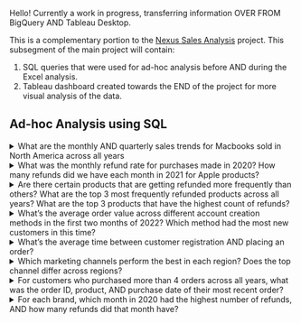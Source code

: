 Hello! Currently a work in progress, transferring information OVER FROM BigQuery AND Tableau Desktop.

This is a complementary portion to the [Nexus Sales Analysis](https://github.com/aduong58/portfolio_projects/tree/main/Nexus-Sales-Analysis) project. This subsegment of the main project will contain:
1. SQL queries that were used for ad-hoc analysis before AND during the Excel analysis.
2. Tableau dashboard created towards the END of the project for more visual analysis of the data.


## Ad-hoc Analysis using SQL
<details>
<summary>What are the monthly AND quarterly sales trends for Macbooks sold in North America across all years </summary> <br>
  Insert notes for this questions here.
  
  ````sql
  WITH quarterly_data AS (
    SELECT date_trunc(orders.purchase_ts, quarter) AS purchase_quarter,
      geo_lookup.region,
      ROUND(SUM(orders.usd_price)) AS quarterly_sales,
      COUNT(orders.usd_price) AS order_count,
      ROUND(AVG(orders.usd_price)) AS aov
    FROM elist.orders
    INNER JOIN elist.customers
     ON customers.id = orders.customer_id
    LEFT JOIN elist.geo_lookup
     ON customers.country_code = geo_lookup.country
    WHERE LOWER(orders.product_name) LIKE "%macbook%"
      AND LOWER(geo_lookup.region) LIKE "%na%"
    GROUP BY purchase_quarter, geo_lookup.region
    ORDER BY purchase_quarter DESC
  )
  
  SELECT ROUND(AVG(quarterly_sales)) AS average_quarterly_sales,
    AVG(order_count) AS avg_order_count,
    AVG(aov) AS avg_aov
  FROM quarterly_data
  ```` 
</details>

<details>
<summary>What was the monthly refund rate for purchases made in 2020? How many refunds did we have each month in 2021 for Apple products?</summary> <br>
  Insert notes for this questions here.
  
  ````sql
  WITH refund_rates_2020 AS (
    SELECT date_trunc(orders.purchase_ts, month) AS sales_month, 
      ROUND(COUNT(order_status.refund_ts) / COUNT(*), 4) AS refund_rate
    FROM elist.orders
    LEFT JOIN elist.order_status
     ON orders.id = order_status.id
    WHERE extract(year FROM orders.purchase_ts) = 2020
    GROUP BY sales_month
    ORDER BY sales_month
  ),
  
  apple_refunds_2021 AS (
    SELECT date_trunc(orders.purchase_ts, month) AS sales_month,
      COUNT(order_status.refund_ts) AS refunds_count
    FROM elist.orders
    LEFT JOIN elist.order_status
     ON orders.id = order_status.id
    WHERE extract(YEAR FROM orders.purchase_ts) = 2021
      AND (LOWER(orders.product_name) LIKE "%apple%" 
      OR LOWER(orders.product_name) LIKE "%macbook%")
    GROUP BY sales_month
    ORDER BY sales_month
  )
  
  SELECT * FROM apple_refunds_2021
  ````
</details>

<details>
<summary>Are there certain products that are getting refunded more frequently than others? What are the top 3 most frequently refunded products across all years? What are the top 3 products that have the highest count of refunds?</summary> <br>
  Insert notes for this questions here.
  
  ````sql
  SELECT 
    CASE WHEN orders.product_name LIKE "%\"\"%" THEN "27in 4K gaming monitor"
      ELSE orders.product_name
      END AS product_name_clean,
    COUNT(order_status.refund_ts) AS refund_count,
    ROUND(COUNT(order_status.refund_ts) / COUNT(*), 4) AS refund_rate
  FROM elist.orders
  LEFT JOIN elist.order_status
   ON orders.id = order_status.id
  GROUP BY product_name_clean
  ORDER BY refund_rate DESC
  -- ORDER BY refund_count DESC
  ````
</details>

<details>
<summary>What’s the average order value across different account creation methods in the first two months of 2022? Which method had the most new customers in this time?</summary> <br>
  Insert notes for this questions here.
  
  ````sql
  SELECT 
    CASE WHEN customers.account_creation_method is null then "unknown"
      ELSE customers.account_creation_method
      END AS account_creation_method_clean,
    ROUND(AVG(orders.usd_price), 2) AS aov,
    COUNT(*) AS new_customer_count
  FROM elist.orders
  LEFT JOIN elist.customers
   ON orders.customer_id = customers.id
  WHERE customers.created_on between '2022-01-01' AND '2022-02-28'
  GROUP BY account_creation_method_clean
  ORDER BY aov DESC
  ````
</details>

<details>
<summary>What’s the average time between customer registration AND placing an order?</summary> <br>
  Insert notes for this questions here.
  
  ````sql
  WITH customer_first_purchase AS (
    SELECT customers.id,
      MIN(customers.created_on) AS creation_date,
      MIN(orders.purchase_ts) AS first_purchase_date,
      DATE_DIFF(MIN(orders.purchase_ts), MIN(customers.created_on), day) AS days_to_first_purchase
    FROM elist.customers
    LEFT JOIN elist.orders
     ON customers.id = orders.customer_id
    GROUP BY customers.id
)

  SELECT ROUND(AVG(days_to_first_purchase), 2) AS avg_days_to_first_purchase
  FROM customer_first_purchase
  ````
</details>

<details>
<summary>Which marketing channels perform the best in each region? Does the top channel differ across regions?</summary> <br>
  Insert notes for this questions here.
  
  ````sql
  WITH marketing_channels_by_region AS (
    SELECT 
      geo_lookup.region,
      customers.marketing_channel,
      ROUND(SUM(orders.usd_price)) AS total_sales,
      COUNT(orders.usd_price) AS order_count,
      ROUND(AVG(orders.usd_price), 2) AS aov
    FROM elist.customers
    LEFT JOIN elist.orders
     ON customers.id = orders.customer_id
    LEFT JOIN elist.geo_lookup
     ON customers.country_code = geo_lookup.country
    GROUP BY customers.marketing_channel, geo_lookup.region
)

SELECT *
FROM marketing_channels_by_region
ORDER BY region, total_sales DESC, marketing_channel
  ````
</details>

<details>
<summary>For customers who purchased more than 4 orders across all years, what was the order ID, product, AND purchase date of their most recent order?</summary> <br>
  Insert notes for this questions here.
  
  ````sql
  -- Breakdown by customers who made more than 4 orders across all years
  WITH repeat_customers AS (
    SELECT customer_id
    FROM elist.orders
    GROUP BY orders.customer_id
    having COUNT(orders.id) > 4
  )
  
  -- The window function adds a column that ranks the recency of each order using purchase_ts
  -- this is partitioned by the customer_id, there are separate rankings for the rows of each customer_id
  SELECT orders.customer_id,
    orders.id AS order_id,
    orders.product_name,
    orders.purchase_ts,
    ROW_NUMBER() OVER (PARTITION BY orders.customer_id ORDER BY orders.purchase_ts DESC) AS order_ranking
  FROM elist.orders
  RIGHT JOIN repeat_customers
    ON orders.customer_id = repeat_customers.customer_id
  QUALIFY ROW_NUMBER() OVER (PARTITION BY orders.customer_id ORDER BY orders.purchase_ts DESC) = 1
  ````
</details>

<details>
<summary>For each brand, which month in 2020 had the highest number of refunds, AND how many refunds did that month have?</summary> <br>
  Insert notes for this questions here.
  
  ````sql
  -- Lookup table for associated brands of products
  WITH brands AS (
    SELECT distinct product_name,
      CASE
        WHEN LOWER(product_name) LIKE '%apple%' OR LOWER(product_name) LIKE '%macbook%' then 'Apple'
        WHEN LOWER(product_name) LIKE '%thinkpad%' then 'Lenovo'
        WHEN LOWER(product_name) LIKE '%samsung%' then 'Samsung'
        WHEN LOWER(product_name) LIKE '%bose%' then 'Bose'
        ELSE 'Unknown'
      END AS brand_name
    FROM elist.orders
  ),
  
  -- Calculating the refund count of each brand for each month of 2020
  monthly_refunds AS ( 
    SELECT date_trunc(orders.purchase_ts, month) AS sales_month,
      brands.brand_name,
      COUNT(order_status.refund_ts) AS refund_count
    FROM elist.orders
    LEFT JOIN elist.order_status
     ON orders.id = order_status.id
    LEFT JOIN brands
     ON orders.product_name = brands.product_name
    WHERE orders.purchase_ts between '2020-01-01' AND '2020-12-31'
    GROUP BY date_trunc(orders.purchase_ts, month), brands.brand_name
  )
  
  -- For each brand, SELECT the month WITH the highest refund count
  SELECT sales_month,
    brand_name,
    refund_count,
    ROW_NUMBER() OVER (PARTITION BY brand_name ORDER BY refund_count DESC) AS ranking
  FROM monthly_refunds
  QUALIFY ROW_NUMBER() OVER (PARTITION BY brand_name ORDER BY refund_count DESC) = 1 
  ````
</details>

